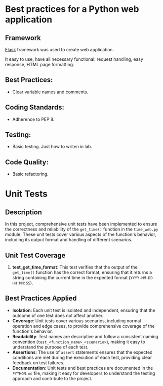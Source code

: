 # Best practices for a Python web application

## Framework

[Flask](https://flask.palletsprojects.com/en/3.0.x/) framework was used to create web application.

It easy to use, have all necessary functional: request handling, easy response,
HTML page formatting.

## Best Practices:
- Clear variable names and comments.

## Coding Standards:
- Adherence to PEP 8.

## Testing:
- Basic testing. Just how to writen in lab.

## Code Quality:
- Basic refactoring.

# Unit Tests

## Description

In this project, comprehensive unit tests have been implemented to ensure the correctness and reliability of the `get_time()` function in the `time_web.py` module. These unit tests cover various aspects of the function's behavior, including its output format and handling of different scenarios.

## Unit Test Coverage

1. **test_get_time_format**: This test verifies that the output of the `get_time()` function has the correct format, ensuring that it returns a string containing the current time in the expected format (`YYYY-MM-DD HH:MM:SS`).

## Best Practices Applied

- **Isolation**: Each unit test is isolated and independent, ensuring that the outcome of one test does not affect another.
- **Coverage**: Unit tests cover various scenarios, including normal operation and edge cases, to provide comprehensive coverage of the function's behavior.
- **Readability**: Test names are descriptive and follow a consistent naming convention (`test_<function_name>_<scenario>`), making it easy to understand the purpose of each test.
- **Assertions**: The use of `assert` statements ensures that the expected conditions are met during the execution of each test, providing clear feedback on test failures.
- **Documentation**: Unit tests and best practices are documented in the `PYTHON.md` file, making it easy for developers to understand the testing approach and contribute to the project.


